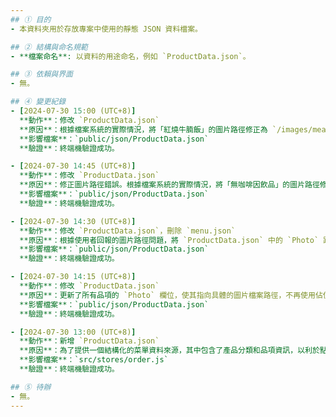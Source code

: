 ```yaml
---
## ① 目的
- 本資料夾用於存放專案中使用的靜態 JSON 資料檔案。

## ② 結構與命名規範
- **檔案命名**: 以資料的用途命名，例如 `ProductData.json`。

## ③ 依賴與界面
- 無。

## ④ 變更紀錄
- [2024-07-30 15:00 (UTC+8)]
  **動作**：修改 `ProductData.json`
  **原因**：根據檔案系統的實際情況，將「紅燒牛腩飯」的圖片路徑修正為 `/images/meal001.jpg`。
  **影響檔案**：`public/json/ProductData.json`
  **驗證**：終端機驗證成功。

- [2024-07-30 14:45 (UTC+8)]
  **動作**：修改 `ProductData.json`
  **原因**：修正圖片路徑錯誤。根據檔案系統的實際情況，將「無咖啡因飲品」的圖片路徑修正為 `ocaffeine001.jpg`。
  **影響檔案**：`public/json/ProductData.json`
  **驗證**：終端機驗證成功。

- [2024-07-30 14:30 (UTC+8)]
  **動作**：修改 `ProductData.json`，刪除 `menu.json`
  **原因**：根據使用者回報的圖片路徑問題，將 `ProductData.json` 中的 `Photo` 路徑全部更新為指向 `/images/menu/` 子資料夾。同時，為了保持專案整潔，刪除了已不再使用的舊版 `menu.json`。
  **影響檔案**：`public/json/ProductData.json`
  **驗證**：終端機驗證成功。

- [2024-07-30 14:15 (UTC+8)]
  **動作**：修改 `ProductData.json`
  **原因**：更新了所有品項的 `Photo` 欄位，使其指向具體的圖片檔案路徑，不再使用佔位圖片。
  **影響檔案**：`public/json/ProductData.json`
  **驗證**：終端機驗證成功。

- [2024-07-30 13:00 (UTC+8)]
  **動作**：新增 `ProductData.json`
  **原因**：為了提供一個結構化的菜單資料來源，其中包含了產品分類和品項資訊，以利於點餐頁面的開發。
  **影響檔案**：`src/stores/order.js`
  **驗證**：終端機驗證成功。

## ⑤ 待辦
- 無。
---
```

